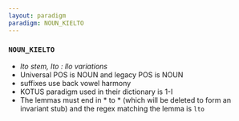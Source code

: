 ```yaml
---
layout: paradigm
paradigm: NOUN_KIELTO
---
```

### ` NOUN_KIELTO `

* _lto stem, lto : llo variations_
* Universal POS is NOUN and legacy POS is NOUN
* suffixes use back vowel harmony
* KOTUS paradigm used in their dictionary is 1-I
* The lemmas must end in * to * (which will be deleted to form an invariant stub) and the regex matching the lemma is ` lto `
